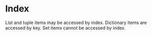 # Index

List and tuple items may be accessed by index. Dictionary items are accessed by key. Set items cannot be accessed by index.



